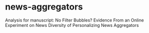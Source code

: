 # news-aggregators
Analysis for manuscript: No Filter Bubbles? Evidence From an Online Experiment on News Diversity of Personalizing News Aggregators
